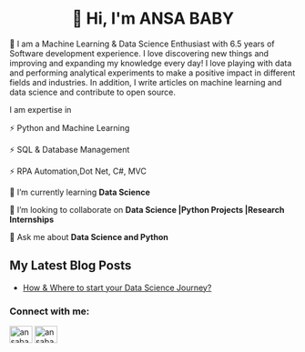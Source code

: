 <h1 align="center">👋 Hi, I'm ANSA BABY</h1>
👀 I am a Machine Learning & Data Science Enthusiast with 6.5 years of Software development experience.
I love discovering new things and improving and expanding my knowledge every day! I love playing with data and performing analytical experiments to make a positive impact in different fields and industries. In addition, I write articles on machine learning and data science and contribute to open source.


I am expertise in
 
   ⚡ Python and Machine Learning 
   
   ⚡ SQL & Database Management
   
   ⚡ RPA Automation,Dot Net, C#, MVC
 
 🌱 I’m currently learning **Data Science**

  👯 I’m looking to collaborate on **Data Science |Python Projects |Research Internships**

  💬 Ask me about **Data Science and Python**
  
  
  
  ## My Latest Blog Posts
<!-- BLOG-POST-LIST:START -->
- [How & Where to start your Data Science Journey?](https://ansababy.medium.com/how-to-start-your-data-science-journey-420173a981a9)
 <!-- BLOG-POST-LIST:END -->


<h3 align="left">Connect with me:</h3>
<p align="left">
<a href="https://linkedin.com/in/ansababy" target="blank"><img align="center" src="https://raw.githubusercontent.com/rahuldkjain/github-profile-readme-generator/master/src/images/icons/Social/linked-in-alt.svg" alt="ansababy" height="30" width="40" /></a>
 <a href="https://www.instagram.com/thedataartistry/" target="blank"><img align="center" src="https://www.svgrepo.com/show/303154/instagram-2016-logo.svg" alt="ansababy" height="30" width="40" /></a>
</p>

<!---
AnsaBaby/AnsaBaby is a ✨ special ✨ repository because its `README.md` (this file) appears on your GitHub profile.
You can click the Preview link to take a look at your changes.
--->

